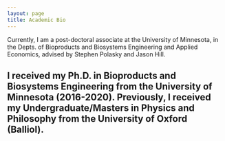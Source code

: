 ```yaml
---
layout: page
title: Academic Bio
---
```

Currently, I am a post-doctoral associate at the University of
Minnesota, in the Depts. of Bioproducts and Biosystems Engineering and
Applied Economics, advised by Stephen Polasky and Jason Hill.

I received my Ph.D. in Bioproducts and Biosystems Engineering from the
University of Minnesota (2016-2020). Previously, I received my
Undergraduate/Masters in Physics and Philosophy from the University of
Oxford (Balliol).
-----
